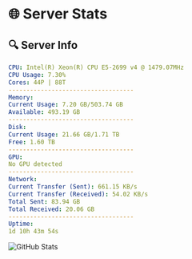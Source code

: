 # 🌐 Server Stats
## 🔍 Server Info
```yaml
CPU: Intel(R) Xeon(R) CPU E5-2699 v4 @ 1479.07MHz
CPU Usage: 7.30%
Cores: 44P | 88T
-----------------------------------
Memory:
Current Usage: 7.20 GB/503.74 GB
Available: 493.19 GB
-----------------------------------
Disk:
Current Usage: 21.66 GB/1.71 TB
Free: 1.60 TB
-----------------------------------
GPU:
No GPU detected
-----------------------------------
Network:
Current Transfer (Sent): 661.15 KB/s
Current Transfer (Received): 54.02 KB/s
Total Sent: 83.94 GB
Total Received: 20.06 GB
-----------------------------------
Uptime:
1d 10h 43m 54s
```
![GitHub Stats](https://img.shields.io/badge/Updated-2025-04-21_03:52:42-blue)